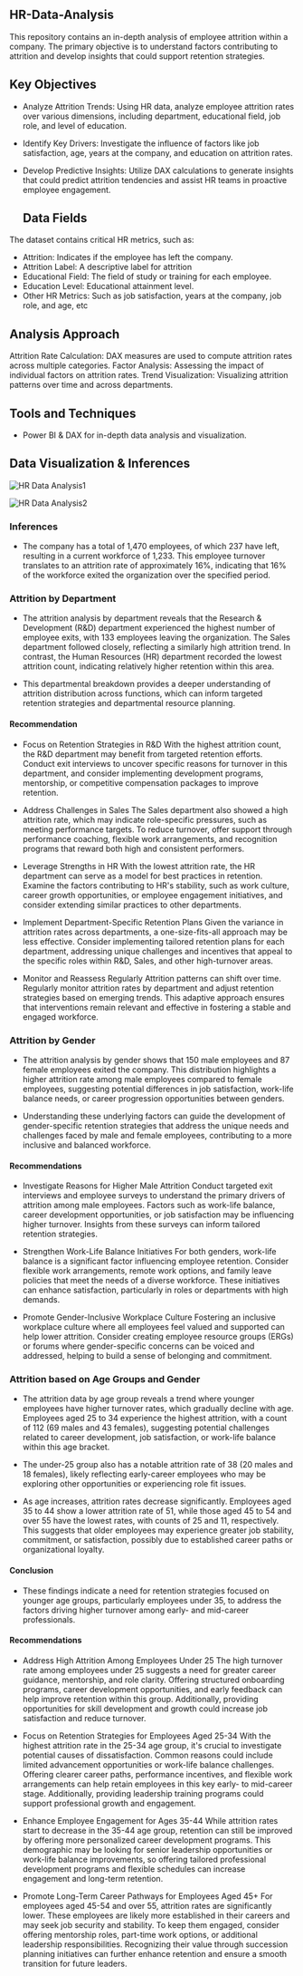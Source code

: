 ## HR-Data-Analysis
This repository contains an in-depth analysis of employee attrition within a company. The primary objective is to understand factors contributing to attrition and develop insights that could support retention strategies.

## Key Objectives
- Analyze Attrition Trends: Using HR data, analyze employee attrition rates over various dimensions, including department, educational field, job role, and level of education.
- Identify Key Drivers: Investigate the influence of factors like job satisfaction, age, years at the company, and education on attrition rates.
- Develop Predictive Insights: Utilize DAX calculations to generate insights that could predict attrition tendencies and assist HR teams in proactive employee engagement.

  ## Data Fields
The dataset contains critical HR metrics, such as:

- Attrition: Indicates if the employee has left the company.
- Attrition Label: A descriptive label for attrition 
- Educational Field: The field of study or training for each employee.
- Education Level: Educational attainment level.
- Other HR Metrics: Such as job satisfaction, years at the company, job role, and age, etc

## Analysis Approach
Attrition Rate Calculation: DAX measures are used to compute attrition rates across multiple categories.
Factor Analysis: Assessing the impact of individual factors on attrition rates.
Trend Visualization: Visualizing attrition patterns over time and across departments.

## Tools and Techniques
- Power BI & DAX for in-depth data analysis and visualization.

## Data Visualization & Inferences

![HR Data Analysis1](https://github.com/user-attachments/assets/e277308f-e940-460f-9adf-925d67ffbc7b)

![HR Data Analysis2](https://github.com/user-attachments/assets/f1e6c356-2eb0-483c-9baf-af815e1829ec)

### Inferences
- The company has a total of 1,470 employees, of which 237 have left, resulting in a current workforce of 1,233. This employee turnover translates to an attrition rate of approximately 16%, indicating that 16% of the workforce exited the organization over the specified period.

### Attrition by Department 
- The attrition analysis by department reveals that the Research & Development (R&D) department experienced the highest number of employee exits, with 133 employees leaving the organization. The Sales department followed closely, reflecting a similarly high attrition trend. In contrast, the Human Resources (HR) department recorded the lowest attrition count, indicating relatively higher retention within this area.

- This departmental breakdown provides a deeper understanding of attrition distribution across functions, which can inform targeted retention strategies and departmental resource planning.

#### Recommendation
- Focus on Retention Strategies in R&D
With the highest attrition count, the R&D department may benefit from targeted retention efforts. Conduct exit interviews to uncover specific reasons for turnover in this department, and consider implementing development programs, mentorship, or competitive compensation packages to improve retention.

- Address Challenges in Sales
The Sales department also showed a high attrition rate, which may indicate role-specific pressures, such as meeting performance targets. To reduce turnover, offer support through performance coaching, flexible work arrangements, and recognition programs that reward both high and consistent performers.

- Leverage Strengths in HR
With the lowest attrition rate, the HR department can serve as a model for best practices in retention. Examine the factors contributing to HR's stability, such as work culture, career growth opportunities, or employee engagement initiatives, and consider extending similar practices to other departments.

- Implement Department-Specific Retention Plans
Given the variance in attrition rates across departments, a one-size-fits-all approach may be less effective. Consider implementing tailored retention plans for each department, addressing unique challenges and incentives that appeal to the specific roles within R&D, Sales, and other high-turnover areas.

- Monitor and Reassess Regularly
Attrition patterns can shift over time. Regularly monitor attrition rates by department and adjust retention strategies based on emerging trends. This adaptive approach ensures that interventions remain relevant and effective in fostering a stable and engaged workforce.


### Attrition by Gender
- The attrition analysis by gender shows that 150 male employees and 87 female employees exited the company. This distribution highlights a higher attrition rate among male employees compared to female employees, suggesting potential differences in job satisfaction, work-life balance needs, or career progression opportunities between genders.

- Understanding these underlying factors can guide the development of gender-specific retention strategies that address the unique needs and challenges faced by male and female employees, contributing to a more inclusive and balanced workforce.

#### Recommendations
- Investigate Reasons for Higher Male Attrition
Conduct targeted exit interviews and employee surveys to understand the primary drivers of attrition among male employees. Factors such as work-life balance, career development opportunities, or job satisfaction may be influencing higher turnover. Insights from these surveys can inform tailored retention strategies.

- Strengthen Work-Life Balance Initiatives
For both genders, work-life balance is a significant factor influencing employee retention. Consider flexible work arrangements, remote work options, and family leave policies that meet the needs of a diverse workforce. These initiatives can enhance satisfaction, particularly in roles or departments with high demands.

- Promote Gender-Inclusive Workplace Culture
Fostering an inclusive workplace culture where all employees feel valued and supported can help lower attrition. Consider creating employee resource groups (ERGs) or forums where gender-specific concerns can be voiced and addressed, helping to build a sense of belonging and commitment.

### Attrition based on Age Groups and Gender
- The attrition data by age group reveals a trend where younger employees have higher turnover rates, which gradually decline with age. Employees aged 25 to 34 experience the highest attrition, with a count of 112 (69 males and 43 females), suggesting potential challenges related to career development, job satisfaction, or work-life balance within this age bracket.

- The under-25 group also has a notable attrition rate of 38 (20 males and 18 females), likely reflecting early-career employees who may be exploring other opportunities or experiencing role fit issues.

- As age increases, attrition rates decrease significantly. Employees aged 35 to 44 show a lower attrition rate of 51, while those aged 45 to 54 and over 55 have the lowest rates, with counts of 25 and 11, respectively. This suggests that older employees may experience greater job stability, commitment, or satisfaction, possibly due to established career paths or organizational loyalty.

#### Conclusion
- These findings indicate a need for retention strategies focused on younger age groups, particularly employees under 35, to address the factors driving higher turnover among early- and mid-career professionals.

#### Recommendations
- Address High Attrition Among Employees Under 25
The high turnover rate among employees under 25 suggests a need for greater career guidance, mentorship, and role clarity. Offering structured onboarding programs, career development opportunities, and early feedback can help improve retention within this group. Additionally, providing opportunities for skill development and growth could increase job satisfaction and reduce turnover.

- Focus on Retention Strategies for Employees Aged 25-34
With the highest attrition rate in the 25-34 age group, it's crucial to investigate potential causes of dissatisfaction. Common reasons could include limited advancement opportunities or work-life balance challenges. Offering clearer career paths, performance incentives, and flexible work arrangements can help retain employees in this key early- to mid-career stage. Additionally, providing leadership training programs could support professional growth and engagement.

- Enhance Employee Engagement for Ages 35-44
While attrition rates start to decrease in the 35-44 age group, retention can still be improved by offering more personalized career development programs. This demographic may be looking for senior leadership opportunities or work-life balance improvements, so offering tailored professional development programs and flexible schedules can increase engagement and long-term retention.

- Promote Long-Term Career Pathways for Employees Aged 45+
For employees aged 45-54 and over 55, attrition rates are significantly lower. These employees are likely more established in their careers and may seek job security and stability. To keep them engaged, consider offering mentorship roles, part-time work options, or additional leadership responsibilities. Recognizing their value through succession planning initiatives can further enhance retention and ensure a smooth transition for future leaders.

